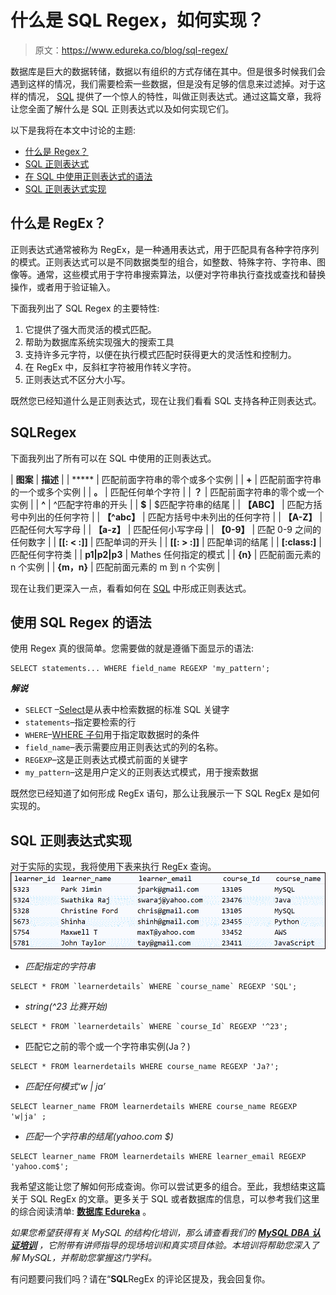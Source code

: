 # 什么是 SQL Regex，如何实现？

> 原文：<https://www.edureka.co/blog/sql-regex/>

数据库是巨大的数据转储，数据以有组织的方式存储在其中。但是很多时候我们会遇到这样的情况，我们需要检索一些数据，但是没有足够的信息来过滤掉。对于这样的情况， [SQL](https://www.edureka.co/mysql-dba) 提供了一个惊人的特性，叫做正则表达式。通过这篇文章，我将让您全面了解什么是 SQL 正则表达式以及如何实现它们。

以下是我将在本文中讨论的主题:

*   [什么是 Regex？](#regex)
*   [SQL 正则表达式](#sqlregex)
*   [在 SQL 中使用正则表达式的语法](#syntax)
*   [SQL 正则表达式实现](#implementation)

## **什么是 RegEx？**

正则表达式通常被称为 RegEx，是一种通用表达式，用于匹配具有各种字符序列的模式。正则表达式可以是不同数据类型的组合，如整数、特殊字符、字符串、图像等。通常，这些模式用于字符串搜索算法，以便对字符串执行查找或查找和替换操作，或者用于验证输入。

下面我列出了 SQL Regex 的主要特性:

1.  它提供了强大而灵活的模式匹配。
2.  帮助为数据库系统实现强大的搜索工具
3.  支持许多元字符，以便在执行模式匹配时获得更大的灵活性和控制力。
4.  在 RegEx 中，反斜杠字符被用作转义字符。
5.  正则表达式不区分大小写。

既然您已经知道什么是正则表达式，现在让我们看看 SQL 支持各种正则表达式。

## **SQL**Regex

下面我列出了所有可以在 SQL 中使用的正则表达式。

| **图案** | **描述** |
| ***** | 匹配前面字符串的零个或多个实例 |
| **+** | 匹配前面字符串的一个或多个实例 |
| **。** | 匹配任何单个字符 |
| **？** | 匹配前面字符串的零个或一个实例 |
| **^** | ^匹配字符串的开头 |
| **$** | $匹配字符串的结尾 |
| **【ABC】** | 匹配方括号中列出的任何字符 |
| **【^abc】** | 匹配方括号中未列出的任何字符 |
| **【A-Z】** | 匹配任何大写字母 |
| **【a-z】** | 匹配任何小写字母 |
| **【0-9】** | 匹配 0-9 之间的任何数字 |
| **[[: < :]]** | 匹配单词的开头 |
| **[[: > :]]** | 匹配单词的结尾 |
| **[:class:]** | 匹配任何字符类 |
| **p1&#124;p2&#124;p3** | Mathes 任何指定的模式 |
| **{n}** | 匹配前面元素的 n 个实例 |
| **{m，n}** | 匹配前面元素的 m 到 n 个实例 |

现在让我们更深入一点，看看如何在 [SQL](https://www.edureka.co/blog/sql-tutorial/) 中形成正则表达式。

## **使用 SQL Regex 的语法**

使用 Regex 真的很简单。您需要做的就是遵循下面显示的语法:

```
SELECT statements... WHERE field_name REGEXP 'my_pattern';
```

***解说***

*   `SELECT` –[Select](https://www.edureka.co/blog/sql-select)是从表中检索数据的标准 SQL 关键字
*   `statements`–指定要检索的行
*   `WHERE`–[WHERE 子句](https://www.edureka.co/blog/sql-constraints/)用于指定取数据时的条件
*   `field_name`–表示需要应用正则表达式的列的名称。
*   `REGEXP`–这是正则表达式模式前面的关键字
*   `my_pattern`–这是用户定义的正则表达式模式，用于搜索数据

既然您已经知道了如何形成 RegEx 语句，那么让我展示一下 SQL RegEx 是如何实现的。

## **SQL 正则表达式实现**

对于实际的实现，我将使用下表来执行 RegEx 查询。 ![table - sql regex - edureka](img/b0f13423ffd7d462001ba61f8ad7462e.png)

*   *匹配指定的字符串*

```
SELECT * FROM `learnerdetails` WHERE `course_name` REGEXP 'SQL';
```

*   *string(^23 比赛开始)*

```
SELECT * FROM `learnerdetails` WHERE `course_Id` REGEXP '^23';
```

*   匹配它之前的零个或一个字符串实例(Ja？)

```
SELECT * FROM learnerdetails WHERE course_name REGEXP 'Ja?';
```

*   *匹配任何模式‘w | ja’*

```
SELECT learner_name FROM learnerdetails WHERE course_name REGEXP 'w|ja' ;
```

*   *匹配一个字符串的结尾(yahoo.com $)*

```
SELECT learner_name FROM learnerdetails WHERE learner_email REGEXP 'yahoo.com$';
```

我希望这能让您了解如何形成查询。你可以尝试更多的组合。至此，我想结束这篇关于 SQL RegEx 的文章。更多关于 SQL 或者数据库的信息，可以参考我们这里的综合阅读清单: [**数据库 Edureka**](https://www.edureka.co/blog/category/databases/) 。

*如果您希望获得有关 MySQL 的结构化培训，那么请查看我们的 **[MySQL DBA 认证培训](https://www.edureka.co/mysql-dba)** ，它附带有讲师指导的现场培训和真实项目体验。本培训将帮助您深入了解 MySQL，并帮助您掌握这门学科。*

有问题要问我们吗？请在“**SQL**RegEx 的评论区提及，我会回复你。